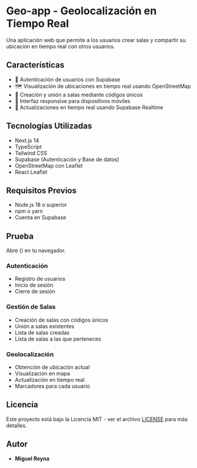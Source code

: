 # Geo-app - Geolocalización en Tiempo Real

Una aplicación web que permite a los usuarios crear salas y compartir su ubicación en tiempo real con otros usuarios.

## Características

- 🔐 Autenticación de usuarios con Supabase
- 🗺️ Visualización de ubicaciones en tiempo real usando OpenStreetMap
- 👥 Creación y unión a salas mediante códigos únicos
- 📱 Interfaz responsive para dispositivos móviles
- 🔄 Actualizaciones en tiempo real usando Supabase Realtime

## Tecnologías Utilizadas

- Next.js 14
- TypeScript
- Tailwind CSS
- Supabase (Autenticación y Base de datos)
- OpenStreetMap con Leaflet
- React Leaflet

## Requisitos Previos

- Node.js 18 o superior
- npm o yarn
- Cuenta en Supabase

## Prueba

Abre () en tu navegador.

### Autenticación
- Registro de usuarios
- Inicio de sesión
- Cierre de sesión

### Gestión de Salas
- Creación de salas con códigos únicos
- Unión a salas existentes
- Lista de salas creadas
- Lista de salas a las que perteneces

### Geolocalización
- Obtención de ubicación actual
- Visualización en mapa
- Actualización en tiempo real
- Marcadores para cada usuario


## Licencia

Este proyecto está bajo la Licencia MIT - ver el archivo [LICENSE](LICENSE) para más detalles.

## Autor

- **Miguel Reyna**

